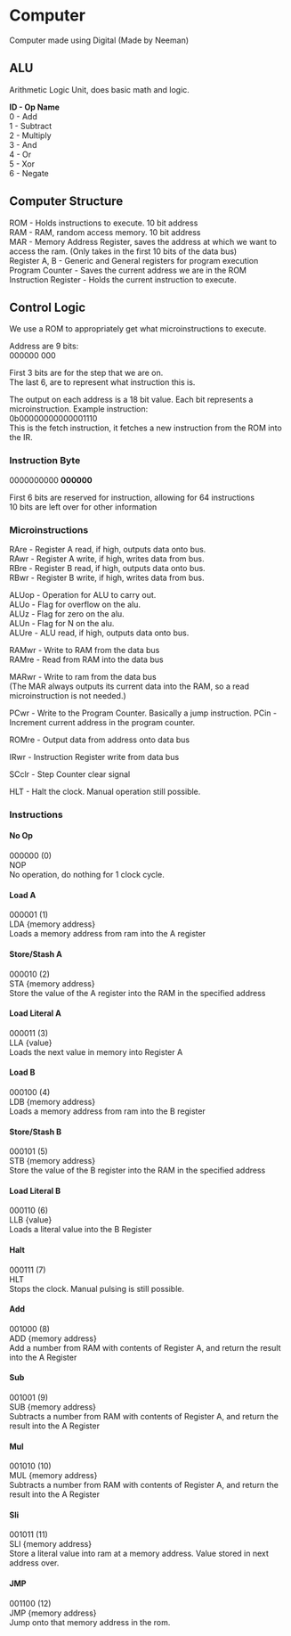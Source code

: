 # Computer
Computer made using Digital (Made by Neeman)

## ALU
Arithmetic Logic Unit, does basic math and logic.  

**ID - Op Name**  
0 - Add  
1 - Subtract  
2 - Multiply  
3 - And  
4 - Or  
5 - Xor  
6 - Negate

## Computer Structure
ROM - Holds instructions to execute. 10 bit address  
RAM - RAM, random access memory. 10 bit address  
MAR - Memory Address Register, saves the address at which we want to access the ram. (Only takes in the first 10 bits of the data bus)  
Register A, B - Generic and General registers for program execution  
Program Counter - Saves the current address we are in the ROM  
Instruction Register - Holds the current instruction to execute.

## Control Logic

We use a ROM to appropriately get what microinstructions to execute.  

Address are 9 bits:  
000000 000   

First 3 bits are for the step that we are on.   
The last 6, are to represent what instruction this is.

The output on each address is a 18 bit value.
Each bit represents a microinstruction.
Example instruction:  
0b00000000000001110  
This is the fetch instruction, it fetches a new instruction from the ROM into the IR.

### Instruction Byte 
0000000000 **000000**

First 6 bits are reserved for instruction, allowing for 64 instructions  
10 bits are left over for other information

### Microinstructions
RAre - Register A read, if high, outputs data onto bus.  
RAwr - Register A write, if high, writes data from bus.  
RBre - Register B read, if high, outputs data onto bus.   
RBwr - Register B write, if high, writes data from bus.

ALUop - Operation for ALU to carry out.  
ALUo - Flag for overflow on the alu.   
ALUz - Flag for zero on the alu.   
ALUn - Flag for N on the alu.    
ALUre - ALU read, if high, outputs data onto bus.  

RAMwr - Write to RAM from the data bus  
RAMre - Read from RAM into the data bus  

MARwr - Write to ram from the data bus  
(The MAR always outputs its current data into the RAM, so a read microinstruction is not needed.)  

PCwr - Write to the Program Counter. Basically a jump instruction.
PCin - Increment current address in the program counter.

ROMre - Output data from address onto data bus

IRwr - Instruction Register write from data bus

SCclr - Step Counter clear signal

HLT - Halt the clock. Manual operation still possible.

### Instructions

#### No Op
000000 (0)  
NOP  
No operation, do nothing for 1 clock cycle.

#### Load A
000001 (1)     
LDA {memory address}  
Loads a memory address from ram into the A register  

#### Store/Stash A
000010 (2)  
STA {memory address}  
Store the value of the A register into the RAM in the specified address  

#### Load Literal A
000011 (3)  
LLA {value}  
Loads the next value in memory into Register A

#### Load B
000100 (4)   
LDB {memory address}  
Loads a memory address from ram into the B register  

#### Store/Stash B
000101 (5)  
STB {memory address}  
Store the value of the B register into the RAM in the specified address  

#### Load Literal B
000110 (6)  
LLB {value}  
Loads a literal value into the B Register  

#### Halt
000111 (7)  
HLT  
Stops the clock. Manual pulsing is still possible.  

#### Add
001000 (8)  
ADD {memory address}  
Add a number from RAM with contents of Register A, and return the result into the A Register

#### Sub
001001 (9)  
SUB {memory address}  
Subtracts a number from RAM with contents of Register A, and return the result into the A Register

#### Mul
001010 (10)  
MUL {memory address}  
Subtracts a number from RAM with contents of Register A, and return the result into the A Register

#### Sli
001011 (11)  
SLI {memory address}  
Store a literal value into ram at a memory address. Value stored in next address over.

#### JMP
001100 (12)  
JMP {memory address}  
Jump onto that memory address in the rom.  



